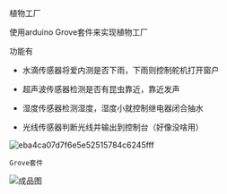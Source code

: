 植物工厂

使用arduino Grove套件来实现植物工厂

功能有

- 水滴传感器将爱内测是否下雨，下雨则控制舵机打开窗户

- 超声波传感器检测是否有昆虫靠近，靠近发声

- 湿度传感器检测湿度，湿度小就控制继电器闭合抽水

- 光线传感器判断光线并输出到控制台（好像没啥用）

![eba4ca07d7f6e5e52515784c6245fff](C:\Users\86138\Desktop\eba4ca07d7f6e5e52515784c6245fff.jpg)

`Grove套件`





<img title="成品图" src="file:///C:/Users/86138/Pictures/Typedown/73d48ddc8bc9f0bf594a1df23a3cedf.jpg" alt="成品图">


